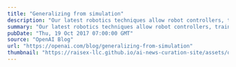 ```yaml
---
title: "Generalizing from simulation"
description: "Our latest robotics techniques allow robot controllers, trained entirely in simulation and deployed on physical robots, to react to unplanned changes in the environment as they solve simple tasks. That is, we’ve used these techniques to build closed-loop systems rather than open-loop ones as before."
summary: "Our latest robotics techniques allow robot controllers, trained entirely in simulation and deployed on physical robots, to react to unplanned changes in the environment as they solve simple tasks. That is, we’ve used these techniques to build closed-loop systems rather than open-loop ones as before."
pubDate: "Thu, 19 Oct 2017 07:00:00 GMT"
source: "OpenAI Blog"
url: "https://openai.com/blog/generalizing-from-simulation"
thumbnail: "https://raisex-llc.github.io/ai-news-curation-site/assets/openai_logo.png"
---
```


